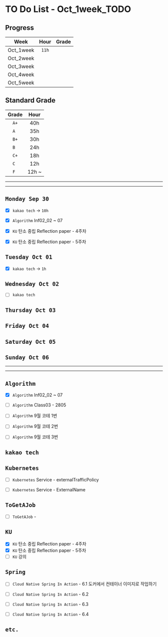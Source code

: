 # TO Do List - Oct_1week_TODO

## Progress
| Week | Hour | Grade |
|:---:|:---:|:---:|
|Oct_1week|`11h`||
|Oct_2week|||
|Oct_3week|||
|Oct_4week|||
|Oct_5week|||


## Standard Grade
| Grade | Hour |
|:---:|:---:|
|`A+`|40h|
|`A `|35h|
|`B+`|30h|
|`B `|24h|
|`C+`|18h|
|`C `|12h|
|`F `|12h ~|


---
---

## `Monday Sep 30`
- [x] `kakao tech` -> `10h`
- [x] `Algorithm` Inf02_02 ~ 07
- [x] `KU` 탄소 중립 Reflection paper - 4주차
- [x] `KU` 탄소 중립 Reflection paper - 5주차


## `Tuesday Oct 01`
- [x] `kakao tech` -> `1h`


## `Wednesday Oct 02` 
- [ ] `kakao tech`


## `Thursday Oct 03`


## `Friday Oct 04` 


## `Saturday Oct 05` 


## `Sunday Oct 06` 




---
---
## `Algorithm`
- [x] `Algorithm` Inf02_02 ~ 07
- [ ] `Algorithm` Class03 - 2805
- [ ] `Algorithm` 9월 코테 1번
- [ ] `Algorithm` 9월 코테 2번
- [ ] `Algorithm` 9월 코테 3번


## `kakao tech`


## `Kubernetes`
- [ ] `Kubernetes` Service - externalTrafficPolicy
- [ ] `Kubernetes` Service - ExternalName


## `ToGetAJob`
- [ ] `ToGetAJob` -


## `KU`
- [x] `KU` 탄소 중립 Reflection paper - 4주차
- [x] `KU` 탄소 중립 Reflection paper - 5주차
- [ ] `KU` 강의

## `Spring`
- [ ] `Cloud Native Spring In Action` - 6.1 도커에서 컨테이너 이미지로 작업하기
- [ ] `Cloud Native Spring In Action` - 6.2
- [ ] `Cloud Native Spring In Action` - 6.3
- [ ] `Cloud Native Spring In Action` - 6.4



## `etc.`



<br><br>

<!-- > `개인공부` : `6h 30m` -> `25h 36m` -> `22h 19m` -> -->

<br><br>

<!-- 
## `Java`
## `OPIc`
## `토익` 
-->





